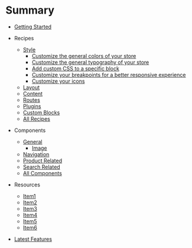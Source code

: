 # Summary

- [Getting Started](getting-started)

- Recipes
  - [Style](recipes/style)
    - [Customize the general colors of your store](recipes/style/customizeColors.md)
    - [Customize the general typography of your store](recipes/style/customizeTypography.md)
    - [Add custom CSS to a specific block](recipes/style/customCSS.md)
    - [Customize your breakpoints for a better responsive experience](recipes/style/customizeBreakpoints.md)
    - [Customize your icons](recipes/style/customizeIcons.md)
  - [Layout](recipes/layout)
  - [Content](recipes/content)
  - [Routes](recipes/routes)
  - [Plugins](recipes/plugins)
  - [Custom Blocks](recipes/custom-blocks)
  - [All Recipes](recipes/all)

- Components
  - [General](components/general)
    - [Image](vtex.store-components/Image.md)
  - [Navigation](components/navigation)
  - [Product Related](components/product-related)
  - [Search Related](components/search-related)
  - [All Components](components/all)

- Resources
  - [Item1](resources/item1)
  - [Item2](resources/item2)
  - [Item3](resources/item3)
  - [Item4](resources/item4)
  - [Item5](resources/item5)
  - [Item6](resources/item6)

- [Latest Features](latest)